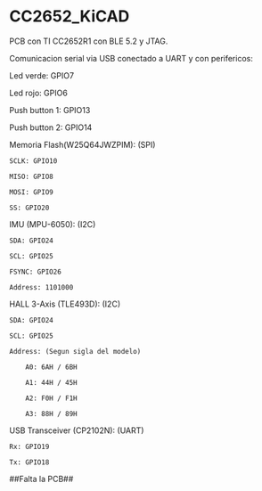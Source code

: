 # CC2652_KiCAD

PCB con TI CC2652R1 con BLE 5.2 y JTAG.

Comunicacion serial via USB conectado a UART y con perifericos:

Led verde: GPIO7

Led rojo: GPIO6

Push button 1: GPIO13

Push button 2: GPIO14


Memoria Flash(W25Q64JWZPIM): (SPI) 

	SCLK: GPIO10
  
	MISO: GPIO8
  
	MOSI: GPIO9
  
	SS: GPIO20
  
  
IMU (MPU-6050): (I2C)

	SDA: GPIO24
  
	SCL: GPIO25
  
	FSYNC: GPIO26
  
	Address: 1101000
  
  
HALL 3-Axis (TLE493D): (I2C)

	SDA: GPIO24
  
	SCL: GPIO25
  
	Address: (Segun sigla del modelo)
  
		A0: 6AH / 6BH
    
		A1: 44H / 45H
    
		A2: F0H / F1H
    
		A3: 88H / 89H
    
  
USB Transceiver (CP2102N): (UART)

	Rx: GPIO19
  
	Tx: GPIO18
  
  
  ##Falta la PCB##
